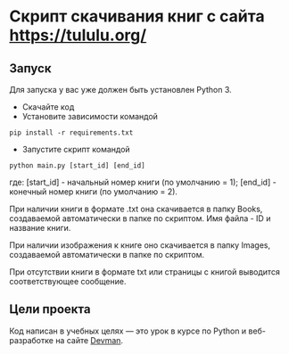 # Скрипт скачивания книг с сайта https://tululu.org/


## Запуск

Для запуска у вас уже должен быть установлен Python 3.

- Скачайте код
- Установите зависимости командой 
```
pip install -r requirements.txt
```
- Запустите скрипт командой 
```
python main.py [start_id] [end_id]
```
где:
[start_id] - начальный номер книги (по умолчанию = 1);
[end_id] - конечный номер книги (по умолчанию = 2).

При наличии книги в формате .txt она скачивается в папку Books, создаваемой автоматически в папке по скриптом.
Имя файла - ID и название книги.

При наличии изображения к книге оно скачивается в папку Images, создаваемой автоматически в папке по скриптом.

При отсутствии книги в формате txt или страницы с книгой выводится соответствующее сообщение.


## Цели проекта

Код написан в учебных целях — это урок в курсе по Python и веб-разработке на сайте [Devman](https://dvmn.org).
